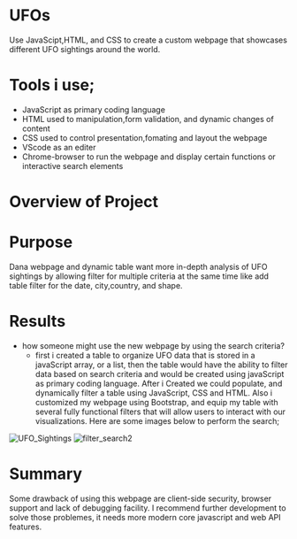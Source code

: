 # UFOs
Use JavaScipt,HTML, and CSS to create a custom webpage that showcases different UFO sightings around the world.

# Tools i use;
- JavaScript as primary coding language 
- HTML used to manipulation,form validation, and dynamic changes of content
- CSS  used to control presentation,fomating and layout the webpage
- VScode as an editer
- Chrome-browser to run the webpage and display certain functions or interactive search elements


# Overview of Project

# Purpose

 Dana webpage and dynamic table want more in-depth  analysis of UFO sightings by allowing filter for multiple criteria at the same time like add table filter for the date, city,country, and shape.


# Results
- how someone might use the new webpage by using the search criteria?
    - first i created a table to organize UFO data that is stored in a javaScript array, or a list, then the table would have the ability to filter data based on search criteria and would be created using javaScript as primary coding language. After i Created we could populate, and dynamically filter a table using JavaScript, CSS and HTML. Also i customized my webpage using Bootstrap, and equip my table with several fully functional filters that will allow users to interact with our visualizations. Here are some images below to perform the search;

![UFO_Sightings](https://user-images.githubusercontent.com/77947860/159144805-acf650af-7459-4337-8a05-e572f41e5a25.png)
![filter_search2](https://user-images.githubusercontent.com/77947860/159144792-faa87bad-b8ca-42ac-94ae-09c2285f0c77.png)

# Summary

   Some drawback of using this webpage are client-side security, browser support and lack of debugging facility. I recommend further development to solve those problemes, it needs more modern core javascript and web API features.

